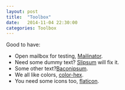 ```yaml
---
layout: post
title:  "Toolbox"
date:   2014-11-04 22:30:00
categories: Toolbox
---
```

Good to have:

* Open mailbox for testing, [Mailinator][mailinator].
* Need some dummy text? [Slipsum][slipsum] will fix it.
* Some other text?[Baconipsum][baconipsum].
* We all like colors, [color-hex][color-hex].
* You need some icons too, [flaticon][flaticon].



[color-hex]: http://www.color-hex.com

[mailinator]: http://mailinator.com

[smashwords]: https://www.smashwords.com/books/view/462078

[execute.sh-files-linux]: http://community.linuxmint.com/tutorial/view/313

[close-program-linux]: http://community.linuxmint.com/tutorial/view/50

[slipsum]: http://slipsum.com/

[baconipsum]: http://baconipsum.com/

[flaticon]: http://www.flaticon.com

[mashable]: http://mashable.com/2013/07/11/lorem-ipsum/

[svadagenerator]: http://textomedia.se/svadagenerator/

